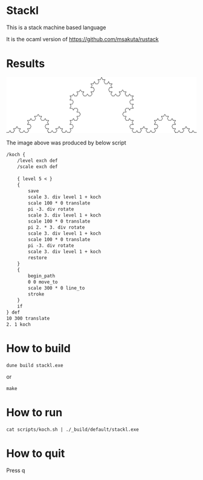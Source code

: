 # Stackl

This is a stack machine based language

It is the ocaml version of https://github.com/msakuta/rustack

# Results

![koch](https://github.com/remikeat/stackl/blob/master/misc/koch.png?raw=true)

The image above was produced by below script

```
/koch {
    /level exch def
    /scale exch def

    { level 5 < }
    {
        save
        scale 3. div level 1 + koch
        scale 100 * 0 translate
        pi -3. div rotate
        scale 3. div level 1 + koch
        scale 100 * 0 translate
        pi 2. * 3. div rotate
        scale 3. div level 1 + koch
        scale 100 * 0 translate
        pi -3. div rotate
        scale 3. div level 1 + koch
        restore
    }
    {
        begin_path
        0 0 move_to
        scale 300 * 0 line_to
        stroke
    }
    if
} def
10 300 translate
2. 1 koch
```

# How to build

```
dune build stackl.exe
```

or

```
make
```

# How to run

```
cat scripts/koch.sh | ./_build/default/stackl.exe
```

# How to quit

Press q
